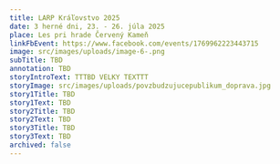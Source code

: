 ```yaml
---
title: LARP Kráľovstvo 2025
date: 3 herné dni, 23. - 26. júla 2025
place: Les pri hrade Červený Kameň
linkFbEvent: https://www.facebook.com/events/1769962223443715
image: src/images/uploads/image-6-.png
subTitle: TBD
annotation: TBD
storyIntroText: TTTBD VELKY TEXTTT
storyImage: src/images/uploads/povzbudzujucepublikum_doprava.jpg
story1Title: TBD
story1Text: TBD
story2Title: TBD
story2Text: TBD
story3Title: TBD
story3Text: TBD
archived: false
---
```

